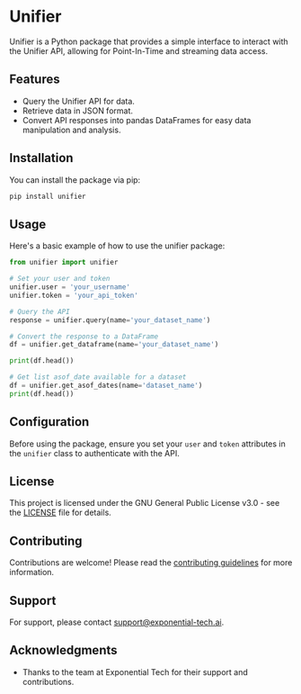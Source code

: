 # Unifier

Unifier is a Python package that provides a simple interface to interact with the Unifier API, allowing for Point-In-Time and streaming data access.

## Features

- Query the Unifier API for data.
- Retrieve data in JSON format.
- Convert API responses into pandas DataFrames for easy data manipulation and analysis.

## Installation

You can install the package via pip:

```bash
pip install unifier
```

## Usage

Here's a basic example of how to use the unifier package:

```python
from unifier import unifier

# Set your user and token
unifier.user = 'your_username'
unifier.token = 'your_api_token'

# Query the API
response = unifier.query(name='your_dataset_name')

# Convert the response to a DataFrame
df = unifier.get_dataframe(name='your_dataset_name')

print(df.head())

# Get list asof_date available for a dataset
df = unifier.get_asof_dates(name='dataset_name')
print(df.head())
```

## Configuration

Before using the package, ensure you set your `user` and `token` attributes in the `unifier` class to authenticate with the API.

## License

This project is licensed under the GNU General Public License v3.0 - see the [LICENSE](LICENSE) file for details.

## Contributing

Contributions are welcome! Please read the [contributing guidelines](CONTRIBUTING.md) for more information.

## Support

For support, please contact [support@exponential-tech.ai](mailto:support@exponential-tech.ai).

## Acknowledgments

- Thanks to the team at Exponential Tech for their support and contributions.
